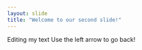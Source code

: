 ```yaml
---
layout: slide
title: "Welcome to our second slide!"
---
```

Editing my text
Use the left arrow to go back!
